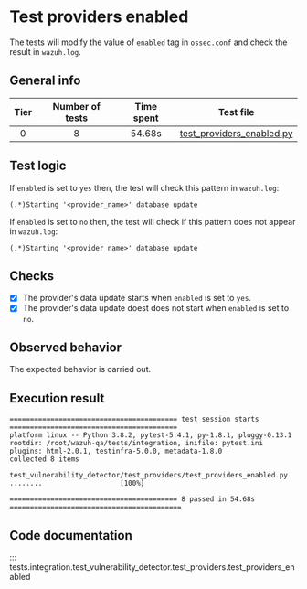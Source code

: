# Test providers enabled

The tests will modify the value of `enabled` tag in `ossec.conf` and check the result in `wazuh.log`.

## General info

|Tier | Number of tests | Time spent| Test file |
|:--:|:--:|:--:|:--:|
| 0 | 8 | 54.68s | [test_providers_enabled.py](../../test_providers/test_providers_enabled.py)|

## Test logic

If `enabled` is set to `yes` then, the test will check this pattern in `wazuh.log`:

```
(.*)Starting '<provider_name>' database update
```

If `enabled` is set to `no` then, the test will check if this pattern does not appear in `wazuh.log`:

```
(.*)Starting '<provider_name>' database update
```

## Checks

- [x] The provider's data update starts when `enabled` is set to `yes`.
- [x] The provider's data update doest does not start when `enabled` is set to `no`.

## Observed behavior

The expected behavior is carried out.

## Execution result

```
========================================= test session starts =========================================
platform linux -- Python 3.8.2, pytest-5.4.1, py-1.8.1, pluggy-0.13.1
rootdir: /root/wazuh-qa/tests/integration, inifile: pytest.ini
plugins: html-2.0.1, testinfra-5.0.0, metadata-1.8.0
collected 8 items

test_vulnerability_detector/test_providers/test_providers_enabled.py ........                   [100%]

========================================= 8 passed in 54.68s ==========================================
```

## Code documentation

::: tests.integration.test_vulnerability_detector.test_providers.test_providers_enabled
